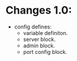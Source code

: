 # Changes 1.0:
- config defines:
  * variable definiton.
  * server block.
  * admin block.
  * port config block.
